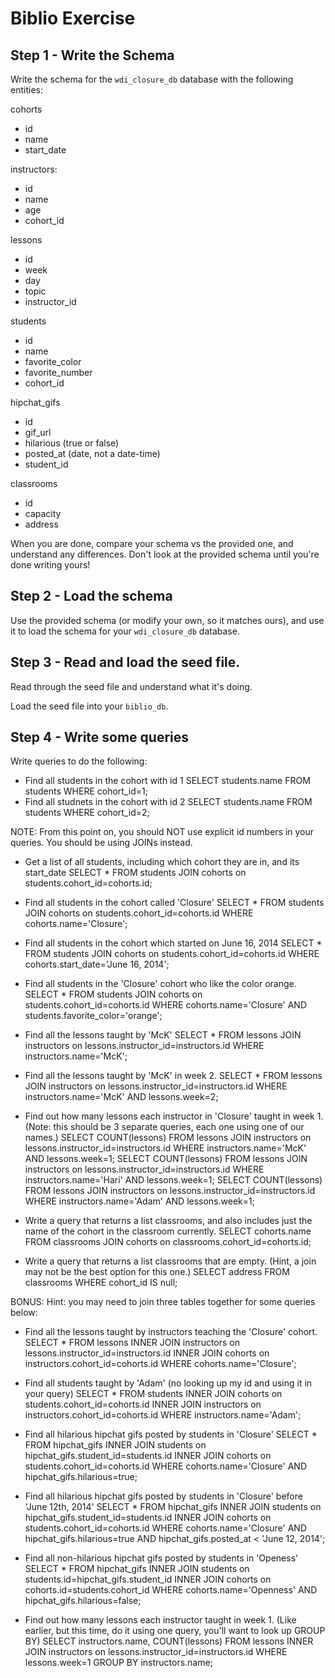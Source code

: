# Biblio Exercise

## Step 1 - Write the Schema

Write the schema for the `wdi_closure_db` database with the following entities:

cohorts
  - id
  - name
  - start_date

instructors:
  - id
  - name
  - age
  - cohort_id

lessons
  - id
  - week
  - day
  - topic
  - instructor_id

students
  - id
  - name
  - favorite_color
  - favorite_number
  - cohort_id

hipchat_gifs
  - id
  - gif_url
  - hilarious (true or false)
  - posted_at (date, not a date-time)
  - student_id

classrooms
  - id
  - capacity
  - address

When you are done, compare your schema vs the provided one, and understand any
differences. Don't look at the provided schema until you're done writing yours!

## Step 2 - Load the schema

Use the provided schema (or modify your own, so it matches ours), and use it to
load the schema for your `wdi_closure_db` database.

## Step 3 - Read and load the seed file.

Read through the seed file and understand what it's doing.

Load the seed file into your `biblio_db`.

## Step 4 - Write some queries

Write queries to do the following:

- Find all students in the cohort with id 1
    SELECT students.name FROM students WHERE cohort_id=1;
- Find all studnets in the cohort with id 2
    SELECT students.name FROM students WHERE cohort_id=2;

NOTE: From this point on, you should NOT use explicit id numbers in your
queries. You should be using JOINs instead.

- Get a list of all students, including which cohort they are in, and its
  start_date
    SELECT * FROM students JOIN cohorts on students.cohort_id=cohorts.id;

- Find all students in the cohort called 'Closure'
    SELECT * FROM students JOIN cohorts on students.cohort_id=cohorts.id WHERE cohorts.name='Closure';

- Find all students in the cohort which started on June 16, 2014
    SELECT * FROM students JOIN cohorts on students.cohort_id=cohorts.id WHERE cohorts.start_date='June 16, 2014';

- Find all students in the 'Closure' cohort who like the color orange.
    SELECT * FROM students JOIN cohorts on students.cohort_id=cohorts.id WHERE cohorts.name='Closure' AND students.favorite_color='orange';

- Find all the lessons taught by 'McK'
    SELECT * FROM lessons JOIN instructors on lessons.instructor_id=instructors.id WHERE instructors.name='McK';

- Find all the lessons taught by 'McK' in week 2.
    SELECT * FROM lessons JOIN instructors on lessons.instructor_id=instructors.id WHERE instructors.name='McK' AND lessons.week=2;

- Find out how many lessons each instructor in 'Closure' taught in week 1.
  (Note: this should be 3 separate queries, each one using one of our names.)
    SELECT COUNT(lessons) FROM lessons JOIN instructors on lessons.instructor_id=instructors.id WHERE instructors.name='McK' AND lessons.week=1;
    SELECT COUNT(lessons) FROM lessons JOIN instructors on lessons.instructor_id=instructors.id WHERE instructors.name='Hari' AND lessons.week=1;
    SELECT COUNT(lessons) FROM lessons JOIN instructors on lessons.instructor_id=instructors.id WHERE instructors.name='Adam' AND lessons.week=1;

- Write a query that returns a list classrooms, and also includes just the name
  of the cohort in the classroom currently.
    SELECT cohorts.name FROM classrooms JOIN cohorts on classrooms.cohort_id=cohorts.id;
- Write a query that returns a list classrooms that are empty. (Hint, a join may
  not be the best option for this one.)
    SELECT address FROM classrooms WHERE cohort_id IS null;

BONUS:
Hint: you may need to join three tables together for some queries below:
- Find all the lessons taught by instructors teaching the 'Closure' cohort.
    SELECT * FROM lessons INNER JOIN instructors on lessons.instructor_id=instructors.id INNER JOIN cohorts on instructors.cohort_id=cohorts.id WHERE cohorts.name='Closure';
- Find all students taught by 'Adam' (no looking up my id and using it in your query)
    SELECT * FROM students INNER JOIN cohorts on students.cohort_id=cohorts.id INNER JOIN instructors on instructors.cohort_id=cohorts.id WHERE instructors.name='Adam';
- Find all hilarious hipchat gifs posted by students in 'Closure'
    SELECT * FROM hipchat_gifs INNER JOIN students on hipchat_gifs.student_id=students.id INNER JOIN cohorts on students.cohort_id=cohorts.id WHERE cohorts.name='Closure' AND hipchat_gifs.hilarious=true;
- Find all hilarious hipchat gifs posted by students in 'Closure' before 'June 12th, 2014'
    SELECT * FROM hipchat_gifs INNER JOIN students on hipchat_gifs.student_id=students.id INNER JOIN cohorts on students.cohort_id=cohorts.id WHERE cohorts.name='Closure' AND hipchat_gifs.hilarious=true AND hipchat_gifs.posted_at < 'June 12, 2014';
- Find all non-hilarious hipchat gifs posted by students in 'Openess'
    SELECT * FROM hipchat_gifs INNER JOIN students on students.id=hipchat_gifs.student_id INNER JOIN cohorts on cohorts.id=students.cohort_id WHERE cohorts.name='Openness' AND hipchat_gifs.hilarious=false;

- Find out how many lessons each instructor taught in week 1.
  (Like earlier, but this time, do it using one query, you'll want to look up GROUP BY)
    SELECT instructors.name, COUNT(lessons) FROM lessons INNER JOIN instructors on lessons.instructor_id=instructors.id WHERE lessons.week=1 GROUP BY instructors.name;


























